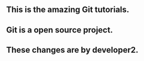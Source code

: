 ## This is the amazing Git tutorials.
## Git is a open source project.
## These changes are by developer2.